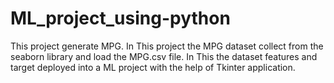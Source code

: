 # ML_project_using-python
This project generate MPG.
 In This project the MPG dataset collect from the seaborn library and load the MPG.csv file. In This the dataset features and target deployed into a ML project 
 with the help of Tkinter application.
